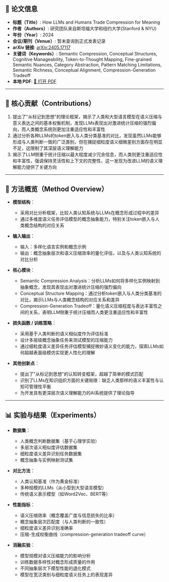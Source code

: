 ## 📘 论文信息

- **标题（Title）**: How LLMs and Humans Trade Compression for Meaning
- **作者（Authors）**: 研究团队来自斯坦福大学和纽约大学(Stanford & NYU)
- **年份（Year）**: 2024
- **会议/期刊（Venue）**: 暂未查询到正式发表记录
- **arXiv 链接**: [arXiv:2405.17117](https://arxiv.org/abs/2405.17117)
- **关键词（Keywords）**: Semantic Compression, Conceptual Structures, Cognitive Manageability, Token-to-Thought Mapping, Fine-grained Semantic Nuances, Category Abstraction, Pattern Matching Limitations, Semantic Richness, Conceptual Alignment, Compression-Generation Tradeoff
- **本地 PDF**: [📂 打开 PDF](paper/Trade_Compression_for_Meaning.pdf)

---

## 🎯 核心贡献（Contributions）

1. 提出了"从标记到思想"的理论框架，揭示了人类和大型语言模型在语义压缩与意义表达之间的基本权衡机制，发现LLMs表现出对激进统计压缩的强烈偏向，而人类概念系统则更加注重适应性和丰富性 
2. 通过分析各种LLMs的token嵌入与人类分类基准的对比，发现虽然LLMs能够形成与人类判断一致的广泛类别，但在捕捉细粒度语义细微差别方面存在明显不足，这限制了其深层语义理解能力 
3. 揭示了LLM侧重于统计压缩以最大程度减少冗余信息，而人类则更注重适应性和丰富性，强调保持灵活性和上下文的完整性，这一发现为改进LLM的语义理解能力提供了关键方向 

---

## 🧠 方法概览（Method Overview）

- **模型结构**：
  - 采用对比分析框架，比较人类认知系统与LLMs在概念形成过程中的差异
  - 通过多维度语义任务评估模型的概念抽象能力，特别关注token嵌入与人类概念结构的对应关系

- **输入输出**：
  - 输入：多样化语言实例和概念示例
  - 输出：概念抽象层次和语义压缩效率的量化评估，以及与人类认知系统的对比分析

- **核心模块**：
  - Semantic Compression Analysis：分析LLMs如何将多样化实例映射到抽象概念，发现其表现出对激进统计压缩的强烈偏向 
  - Conceptual Structure Mapping：通过分析token嵌入与人类分类基准的对比，揭示LLMs与人类概念结构的对应关系和差异 
  - Compression-Generation Tradeoff：量化语义压缩程度与表达丰富性之间的关系，表明LLM侧重于统计压缩而人类更注重适应性和丰富性 

- **损失函数 / 训练策略**：
  - 采用基于人类判断的语义相似度作为评估标准
  - 设计多层级概念抽象任务来测试模型的压缩能力
  - 通过细粒度语义差异任务评估模型捕捉微妙语义变化的能力，探索LLMs如何超越表面级模仿实现更人性化的理解 

- **其他创新点**：
  - 提出了"从标记到思想"的认知转变框架，超越了简单的模式匹配
  - 识别了LLMs在知识组织方面的关键局限：缺乏人类那样的语义丰富性与认知可管理性平衡
  - 为开发具有更深层次语义理解能力的AI系统提供了理论指导

---

## 📊 实验与结果（Experiments）

- **数据集**：
  - 人类概念判断数据集（基于心理学实验）
  - 多层次语义相似度评估数据集
  - 细粒度语义差异识别任务数据集
  - 概念抽象与实例映射测试集

- **对比方法**：
  - 人类认知基准（作为黄金标准）
  - 多种规模的LLMs（从小型到大型语言模型）
  - 传统语义表示模型（如Word2Vec、BERT等）

- **性能指标**：
  - 语义压缩效率（概念覆盖广度与信息损失的比率）
  - 概念抽象层次匹配度（与人类判断的一致性）
  - 细粒度语义差异识别准确率
  - 压缩-生成权衡曲线（compression-generation tradeoff curve）

- **消融实验**：
  - 模型规模对语义压缩能力的影响分析
  - 训练数据多样性对概念形成质量的作用
  - 不同抽象层次下模型性能的退化模式
  - 模型在宽泛类别与细粒度语义任务上的表现差异
